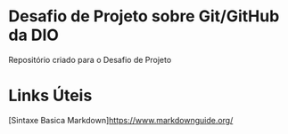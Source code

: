 # Desafio de Projeto sobre Git/GitHub da DIO
Repositório criado para o Desafio de Projeto
# Links Úteis
[Sintaxe Basica Markdown]https://www.markdownguide.org/
